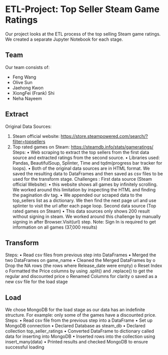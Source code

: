 # ETL-Project: Top Seller Steam Game Ratings

Our project looks at the ETL process of the top selling Steam game ratings. We created a separate Jupyter Notebook for each stage.

## Team
Our team consists of:
- Feng Wang
- Olive Sun
- Jaehong Kwon
- XiongFei (Frank) Shi
- Neha Nayeem

## Extract
Original Data Sources: 
1.	Steam official website: https://store.steampowered.com/search/?filter=topsellers
2.	Top rated games on Steam: https://steamdb.info/stats/gameratings/
Steps:
•	Web scraping to extract the top sellers from the first data source and extracted ratings from the second source. 
•	Libraries used: Pandas, BeautifulSoup, Splinter, Time and tqdm(progress bar tracker for loops).
•	Both of the original data sources are in HTML format. We saved the resulting data to DataFrames and then saved as csv files to be used for the transform stage.
Challenges :
First data source (Steam official Website): 
•	this website shows all games by infinitely scrolling. We worked around this limitation by inspecting the HTML and finding the pagination div tag. 
•	We appended our scraped data to the top_sellers list as a dictionary. We then find the next page url and use splinter to visit the url after each page loop.
Second data source (Top rated games on Steam)
•	This data sources only shows 200 result without signing in steam. We worked around this challenge by  manually signing in after Browser.Visit(url) step. Note: Sign In is required to get information on all games (37,000 results)

## Transform
Steps:
•	Read csv files from previous step into DataFrames
•	Merged the two DataFrames on game_name
•	Cleaned the Merged DataFrames by
o	Drop the NA rows (the rows where Release_date were empty)
o	Reset Index 
o	Formatted the Price columns by using .split() and .replace() to get the regular and discounted price
o	Renamed Columns for clarity 
o	 saved as a new csv file for the load stage


## Load
We chose MongoDB for the load stage as our data has an indefinite structure. For example: only some of the games have a discounted price.
Steps:
•	Read csv file from the previous step into a DataFrame 
•	Set up MongoDB connection 
•	Declared Database as steam_db
•	Declared collection top_seller_ratings
•	Converted DataFrame to dictionary called data for inserting into MongoDB
•	Inserted rows into the collection using insert_many(data)
•	Printed results and checked MongoDB to ensure successful loading






